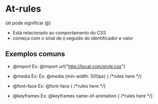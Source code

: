 # At-rules
(at pode significar @)

* Está relacionado ao comportamento do CSS
* começa com o sinal de `@` seguido do identificador e valor

## Exemplos comuns

- @import         <!-- incluir um CSS externo -->
Ex: @import url("http://local.com/style.css")

- @media          <!-- regras da comunidade para dispositivos-->
Ex: Ex: @media (min-width: 500px) { /*rules here */}

- @font-face      <!-- fontes externas-->
Ex: @font-face { /*rules here */}

- @keyframes      <!-- Animation-->
Ex: @keyframes name-of-animation { /*rules here */}
